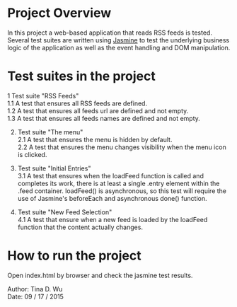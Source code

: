 # Project Overview

In this project a web-based application that reads RSS feeds is tested. Several test suites are written using [Jasmine](http://jasmine.github.io/) to test the underlying business logic of the application as well as the event handling and DOM manipulation.


# Test suites in the project

1 Test suite "RSS Feeds"  
1.1 A test that ensures all RSS feeds are defined.  
1.2 A test that ensures all feeds url are defined and not empty.  
1.3 A test that ensures all feeds names are defined and not empty.  
  
2. Test suite "The menu"  
2.1 A test that ensures the menu is hidden by default.  
2.2 A test that ensures the menu changes visibility when the menu icon is clicked.  

3. Test suite "Initial Entries"  
3.1 A test that ensures when the loadFeed function is called and completes its work, there is at least a single .entry element within the .feed container.  loadFeed() is asynchronous, so this test will require the use of Jasmine's beforeEach and asynchronous done() function.  
  
4. Test suite "New Feed Selection"  
4.1 A test that ensure when a new feed is loaded by the loadFeed function that the content actually changes.


# How to run the project

Open index.html by browser and check the jasmine test results.  

Author: Tina D. Wu  
Date: 09 / 17 / 2015